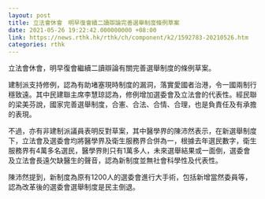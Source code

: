 ```yaml
---
layout: post
title: 立法會休會　明早復會續二讀辯論完善選舉制度條例草案
date: 2021-05-26 19:22:42.000000000 +08:00
link: https://news.rthk.hk/rthk/ch/component/k2/1592783-20210526.htm
categories: rthk
---
```


立法會休會，明早復會繼續二讀辯論有關完善選舉制度的條例草案。

建制派支持修例，認為有助堵塞現時制度的漏洞，落實愛國者治港，令一國兩制行穩致遠。其中民建聯主席李慧琼認為，修例增加選委會及立法會的代表性。經民聯的梁美芬說，國家完善選舉制度，合憲、合法、合情、合理，也是負責任及有承擔的表現。

不過，亦有非建制派議員表明反對草案，其中醫學界的陳沛然表示，在新選舉制度下，立法會及選委會均將醫學界及衛生服務界合併為一，根據去年選民數字，衛生服務界有4萬多名選民，醫學界則只有1萬多人，未來選舉結果或一面倒，選委會及立法會長遠欠缺醫生的聲音，認為新制度並無社會科學性及代表性。

陳沛然提到，新制度為原有1200人的選委會進行大手術，包括新增當然委員等，認為改革後的選委會選舉制度是民主倒退。
